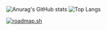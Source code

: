 ![Anurag's GitHub stats](https://github-readme-stats.vercel.app/api?username=Violet2314)
![Top Langs](https://github-readme-stats.vercel.app/api/top-langs/?username=Violet2314)

<a href="https://roadmap.sh"><img src="https://roadmap.sh/card/tall/66cf2b3b86ab8b2c1758ab57?variant=dark&roadmaps=frontend" alt="roadmap.sh"/></a> 
